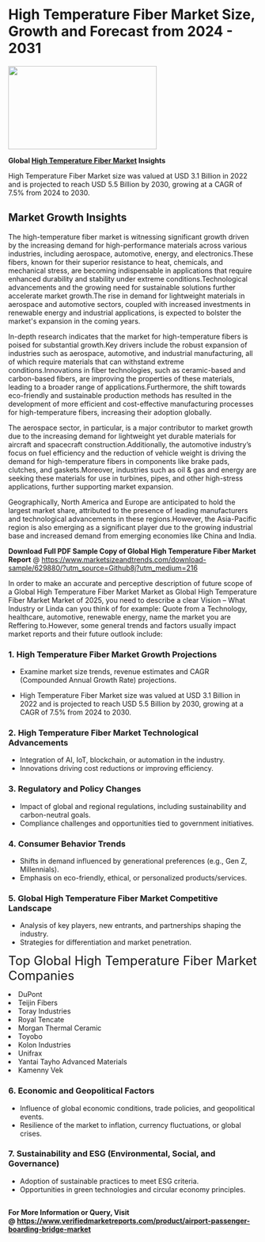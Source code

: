 <H1>High Temperature Fiber Market Size, Growth and Forecast from 2024 - 2031</H1><img class="aligncenter size-medium wp-image-584254" src="https://thirdeyenews.in/wp-content/uploads/2024/09/Global-Market-Research-300x168.jpeg" alt="" width="300" height="168" /><p><strong>Global&nbsp;<a href="https://www.marketsizeandtrends.com/download-sample/629880/?utm_source=Github8j?utm_medium=216">High Temperature Fiber Market</a> Insights</strong></p><p>High Temperature Fiber Market size was valued at USD 3.1 Billion in 2022 and is projected to reach USD 5.5 Billion by 2030, growing at a CAGR of 7.5% from 2024 to 2030.</p><p><h2>Market Growth Insights</h2> <p>The high-temperature fiber market is witnessing significant growth driven by the increasing demand for high-performance materials across various industries, including aerospace, automotive, energy, and electronics.These fibers, known for their superior resistance to heat, chemicals, and mechanical stress, are becoming indispensable in applications that require enhanced durability and stability under extreme conditions.Technological advancements and the growing need for sustainable solutions further accelerate market growth.The rise in demand for lightweight materials in aerospace and automotive sectors, coupled with increased investments in renewable energy and industrial applications, is expected to bolster the market's expansion in the coming years.</p> <p>In-depth research indicates that the market for high-temperature fibers is poised for substantial growth.Key drivers include the robust expansion of industries such as aerospace, automotive, and industrial manufacturing, all of which require materials that can withstand extreme conditions.Innovations in fiber technologies, such as ceramic-based and carbon-based fibers, are improving the properties of these materials, leading to a broader range of applications.Furthermore, the shift towards eco-friendly and sustainable production methods has resulted in the development of more efficient and cost-effective manufacturing processes for high-temperature fibers, increasing their adoption globally.</p> <p>The aerospace sector, in particular, is a major contributor to market growth due to the increasing demand for lightweight yet durable materials for aircraft and spacecraft construction.Additionally, the automotive industry’s focus on fuel efficiency and the reduction of vehicle weight is driving the demand for high-temperature fibers in components like brake pads, clutches, and gaskets.Moreover, industries such as oil & gas and energy are seeking these materials for use in turbines, pipes, and other high-stress applications, further supporting market expansion.</p> <p>Geographically, North America and Europe are anticipated to hold the largest market share, attributed to the presence of leading manufacturers and technological advancements in these regions.However, the Asia-Pacific region is also emerging as a significant player due to the growing industrial base and increased demand from emerging economies like China and India.</p> <p><span class=""><strong>Download Full PDF Sample Copy of Global High Temperature Fiber Market Report</strong> @ <a href="https://www.marketsizeandtrends.com/download-sample/629880/?utm_source=Github8j?utm_medium=216" target="_blank">https://www.marketsizeandtrends.com/download-sample/629880/?utm_source=Github8j?utm_medium=216</a></span></p><p>In order to make an accurate and perceptive description of future scope of a Global&nbsp;High Temperature Fiber Market Market as Global&nbsp;High Temperature Fiber Market Market of 2025, you need to describe a clear Vision &ndash; What Industry or Linda can you think of for example: Quote from a Technology, healthcare, automotive, renewable energy, name the market you are Reffering to.However, some general trends and factors usually impact market reports and their future outlook include:</p><h3>1.&nbsp;<strong>High Temperature Fiber Market Growth Projections</strong></h3><ul><li>Examine market size trends, revenue estimates and CAGR (Compounded Annual Growth Rate) projections.</li><li><p>High Temperature Fiber Market size was valued at USD 3.1 Billion in 2022 and is projected to reach USD 5.5 Billion by 2030, growing at a CAGR of 7.5% from 2024 to 2030.</p></li></ul><h3>2.&nbsp;<strong>High Temperature Fiber Market Technological Advancements</strong></h3><ul><li>Integration of AI, IoT, blockchain, or automation in the industry.</li><li>Innovations driving cost reductions or improving efficiency.</li></ul><h3>3.&nbsp;<strong>Regulatory and Policy Changes</strong></h3><ul><li>Impact of global and regional regulations, including sustainability and carbon-neutral goals.</li><li>Compliance challenges and opportunities tied to government initiatives.</li></ul><h3>4.&nbsp;<strong>Consumer Behavior Trends</strong></h3><ul><li>Shifts in demand influenced by generational preferences (e.g., Gen Z, Millennials).</li><li>Emphasis on eco-friendly, ethical, or personalized products/services.</li></ul><h3>5.&nbsp;<strong>Global High Temperature Fiber Market Competitive Landscape</strong></h3><ul><li>Analysis of key players, new entrants, and partnerships shaping the industry.</li><li>Strategies for differentiation and market penetration.</li></ul><p data-pm-slice="1 1 []"><span style="color: inherit; font-family: inherit; font-size: 25px;">Top Global High Temperature Fiber Market Companies</span></p><div class="" data-test-id=""><p><li>DuPont</li><li> Teijin Fibers</li><li> Toray Industries</li><li> Royal Tencate</li><li> Morgan Thermal Ceramic</li><li> Toyobo</li><li> Kolon Industries</li><li> Unifrax</li><li> Yantai Tayho Advanced Materials</li><li> Kamenny Vek</li></p></div><h3>6.&nbsp;<strong>Economic and Geopolitical Factors</strong></h3><ul><li>Influence of global economic conditions, trade policies, and geopolitical events.</li><li>Resilience of the market to inflation, currency fluctuations, or global crises.</li></ul><h3>7.&nbsp;<strong>Sustainability and ESG (Environmental, Social, and Governance)</strong></h3><ul><li>Adoption of sustainable practices to meet ESG criteria.</li><li>Opportunities in green technologies and circular economy principles.</li></ul><h2><strong style="font-size: 14px;">For More Information or Query, Visit @&nbsp;</strong><a style="background-color: #ffffff; font-size: 14px;" href="https://www.marketsizeandtrends.com/report/high-temperature-fiber-market/" target="_blank">https://www.verifiedmarketreports.com/product/airport-passenger-boarding-bridge-market</a></h2>